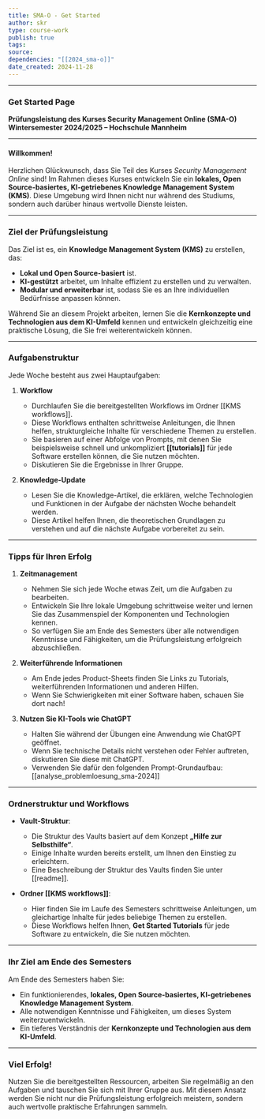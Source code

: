 ```yaml
---
title: SMA-O - Get Started
author: skr
type: course-work
publish: true
tags: 
source: 
dependencies: "[[2024_sma-o]]"
date_created: 2024-11-28
---
```

---

### Get Started Page  
**Prüfungsleistung des Kurses Security Management Online (SMA-O)**  
**Wintersemester 2024/2025 – Hochschule Mannheim**  

---

#### **Willkommen!**  
Herzlichen Glückwunsch, dass Sie Teil des Kurses *Security Management Online* sind! Im Rahmen dieses Kurses entwickeln Sie ein **lokales, Open Source-basiertes, KI-getriebenes Knowledge Management System (KMS)**. Diese Umgebung wird Ihnen nicht nur während des Studiums, sondern auch darüber hinaus wertvolle Dienste leisten.  

---

### **Ziel der Prüfungsleistung**  
Das Ziel ist es, ein **Knowledge Management System (KMS)** zu erstellen, das:  
- **Lokal und Open Source-basiert** ist.  
- **KI-gestützt** arbeitet, um Inhalte effizient zu erstellen und zu verwalten.  
- **Modular und erweiterbar** ist, sodass Sie es an Ihre individuellen Bedürfnisse anpassen können.  

Während Sie an diesem Projekt arbeiten, lernen Sie die **Kernkonzepte und Technologien aus dem KI-Umfeld** kennen und entwickeln gleichzeitig eine praktische Lösung, die Sie frei weiterentwickeln können.  

---

### **Aufgabenstruktur**  
Jede Woche besteht aus zwei Hauptaufgaben:  

1. **Workflow**  
   - Durchlaufen Sie die bereitgestellten Workflows im Ordner [[KMS workflows]].  
   - Diese Workflows enthalten schrittweise Anleitungen, die Ihnen helfen, strukturgleiche Inhalte für verschiedene Themen zu erstellen.  
   - Sie basieren auf einer Abfolge von Prompts, mit denen Sie beispielsweise schnell und unkompliziert **[[tutorials]]** für jede Software erstellen können, die Sie nutzen möchten.  
   - Diskutieren Sie die Ergebnisse in Ihrer Gruppe.  

2. **Knowledge-Update**  
   - Lesen Sie die Knowledge-Artikel, die erklären, welche Technologien und Funktionen in der Aufgabe der nächsten Woche behandelt werden.  
   - Diese Artikel helfen Ihnen, die theoretischen Grundlagen zu verstehen und auf die nächste Aufgabe vorbereitet zu sein.  

---

### **Tipps für Ihren Erfolg**  

1. **Zeitmanagement**  
   - Nehmen Sie sich jede Woche etwas Zeit, um die Aufgaben zu bearbeiten.  
   - Entwickeln Sie Ihre lokale Umgebung schrittweise weiter und lernen Sie das Zusammenspiel der Komponenten und Technologien kennen.  
   - So verfügen Sie am Ende des Semesters über alle notwendigen Kenntnisse und Fähigkeiten, um die Prüfungsleistung erfolgreich abzuschließen.  

2. **Weiterführende Informationen**  
   - Am Ende jedes Product-Sheets finden Sie Links zu Tutorials, weiterführenden Informationen und anderen Hilfen.  
   - Wenn Sie Schwierigkeiten mit einer Software haben, schauen Sie dort nach!  

3. **Nutzen Sie KI-Tools wie ChatGPT**  
   - Halten Sie während der Übungen eine Anwendung wie ChatGPT geöffnet.  
   - Wenn Sie technische Details nicht verstehen oder Fehler auftreten, diskutieren Sie diese mit ChatGPT.  
   - Verwenden Sie dafür den folgenden Prompt-Grundaufbau:  [[analyse_problemloesung_sma-2024]] 

---

### **Ordnerstruktur und Workflows**  
- **Vault-Struktur**:  
   - Die Struktur des Vaults basiert auf dem Konzept **„Hilfe zur Selbsthilfe“**.  
   - Einige Inhalte wurden bereits erstellt, um Ihnen den Einstieg zu erleichtern.  
   - Eine Beschreibung der Struktur des Vaults finden Sie unter [[readme]].

- **Ordner [[KMS workflows]]**:  
   - Hier finden Sie im Laufe des Semesters schrittweise Anleitungen, um gleichartige Inhalte für jedes beliebige Themen zu erstellen.  
   - Diese Workflows helfen Ihnen, **Get Started Tutorials** für jede Software zu entwickeln, die Sie nutzen möchten.  

---

### **Ihr Ziel am Ende des Semesters**  
Am Ende des Semesters haben Sie:  
- Ein funktionierendes, **lokales, Open Source-basiertes, KI-getriebenes Knowledge Management System**.  
- Alle notwendigen Kenntnisse und Fähigkeiten, um dieses System weiterzuentwickeln.  
- Ein tieferes Verständnis der **Kernkonzepte und Technologien aus dem KI-Umfeld**.  

---

### **Viel Erfolg!**  
Nutzen Sie die bereitgestellten Ressourcen, arbeiten Sie regelmäßig an den Aufgaben und tauschen Sie sich mit Ihrer Gruppe aus. Mit diesem Ansatz werden Sie nicht nur die Prüfungsleistung erfolgreich meistern, sondern auch wertvolle praktische Erfahrungen sammeln.  
